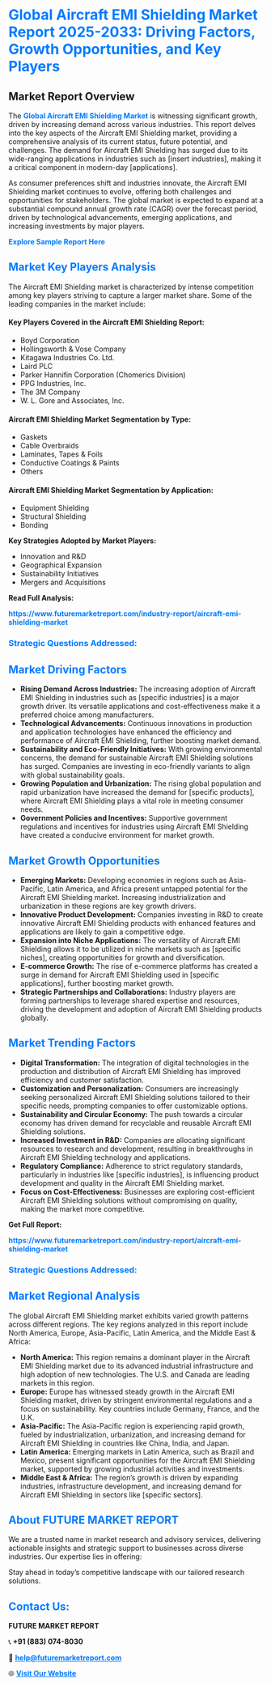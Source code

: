 <h1 style="color: #007BFF;">Global Aircraft EMI Shielding Market Report 2025-2033: Driving Factors, Growth Opportunities, and Key Players</h1>

<section id="overview">
<h2>Market Report Overview</h2>
<p>The <a href="https://www.futuremarketreport.com/industry-report/aircraft-emi-shielding-market" style="color: #007BFF; text-decoration: none;"><strong>Global Aircraft EMI Shielding Market</strong></a> is witnessing significant growth, driven by increasing demand across various industries. This report delves into the key aspects of the Aircraft EMI Shielding market, providing a comprehensive analysis of its current status, future potential, and challenges. The demand for Aircraft EMI Shielding has surged due to its wide-ranging applications in industries such as [insert industries], making it a critical component in modern-day [applications].</p>
<p>As consumer preferences shift and industries innovate, the Aircraft EMI Shielding market continues to evolve, offering both challenges and opportunities for stakeholders. The global market is expected to expand at a substantial compound annual growth rate (CAGR) over the forecast period, driven by technological advancements, emerging applications, and increasing investments by major players.</p>
</section>

<section id="overview">
<p><a href="https://www.futuremarketreport.com/request-sample/reportId=59867" style="color: #007BFF; text-decoration: none;"><strong>Explore Sample Report Here</strong></a></p>
</section>

<section id="key-players">
<h2 style="color: #007BFF;">Market Key Players Analysis</h2>
<p>The Aircraft EMI Shielding market is characterized by intense competition among key players striving to capture a larger market share. Some of the leading companies in the market include:</p>
<h4>Key Players Covered in the Aircraft EMI Shielding Report:</h4>
<ul><li>Boyd Corporation</li><li>Hollingsworth &amp; Vose Company</li><li>Kitagawa Industries Co. Ltd.</li><li>Laird PLC</li><li>Parker Hannifin Corporation (Chomerics Division)</li><li>PPG Industries, Inc.</li><li>The 3M Company</li><li>W. L. Gore and Associates, Inc.</li></ul>
<h4>Aircraft EMI Shielding Market Segmentation by Type:</h4>
<ul><li>Gaskets</li><li>Cable Overbraids</li><li>Laminates, Tapes &amp; Foils</li><li>Conductive Coatings &amp; Paints</li><li>Others</li></ul>

<h4>Aircraft EMI Shielding Market Segmentation by Application:</h4>
<ul><li>Equipment Shielding</li><li>Structural Shielding</li><li>Bonding</li></ul>
<p><strong>Key Strategies Adopted by Market Players:</strong></p>
<ul>
<li>Innovation and R&D</li>
<li>Geographical Expansion</li>
<li>Sustainability Initiatives</li>
<li>Mergers and Acquisitions</li>
</ul>
</section>

<section>
<p><strong>Read Full Analysis: </strong></p><a href="https://www.futuremarketreport.com/industry-report/aircraft-emi-shielding-market" style="color: #007BFF; text-decoration: none;"><strong>https://www.futuremarketreport.com/industry-report/aircraft-emi-shielding-market</strong></a>
<h3 style="color: #007BFF;">Strategic Questions Addressed:</h3>
</section>

<section id="driving-factors">
<h2 style="color: #007BFF;">Market Driving Factors</h2>
<ul>
<li><strong>Rising Demand Across Industries:</strong> The increasing adoption of Aircraft EMI Shielding in industries such as [specific industries] is a major growth driver. Its versatile applications and cost-effectiveness make it a preferred choice among manufacturers.</li>
<li><strong>Technological Advancements:</strong> Continuous innovations in production and application technologies have enhanced the efficiency and performance of Aircraft EMI Shielding, further boosting market demand.</li>
<li><strong>Sustainability and Eco-Friendly Initiatives:</strong> With growing environmental concerns, the demand for sustainable Aircraft EMI Shielding solutions has surged. Companies are investing in eco-friendly variants to align with global sustainability goals.</li>
<li><strong>Growing Population and Urbanization:</strong> The rising global population and rapid urbanization have increased the demand for [specific products], where Aircraft EMI Shielding plays a vital role in meeting consumer needs.</li>
<li><strong>Government Policies and Incentives:</strong> Supportive government regulations and incentives for industries using Aircraft EMI Shielding have created a conducive environment for market growth.</li>
</ul>
</section>

<section id="growth-opportunities">
<h2 style="color: #007BFF;">Market Growth Opportunities</h2>
<ul>
<li><strong>Emerging Markets:</strong> Developing economies in regions such as Asia-Pacific, Latin America, and Africa present untapped potential for the Aircraft EMI Shielding market. Increasing industrialization and urbanization in these regions are key growth drivers.</li>
<li><strong>Innovative Product Development:</strong> Companies investing in R&D to create innovative Aircraft EMI Shielding products with enhanced features and applications are likely to gain a competitive edge.</li>
<li><strong>Expansion into Niche Applications:</strong> The versatility of Aircraft EMI Shielding allows it to be utilized in niche markets such as [specific niches], creating opportunities for growth and diversification.</li>
<li><strong>E-commerce Growth:</strong> The rise of e-commerce platforms has created a surge in demand for Aircraft EMI Shielding used in [specific applications], further boosting market growth.</li>
<li><strong>Strategic Partnerships and Collaborations:</strong> Industry players are forming partnerships to leverage shared expertise and resources, driving the development and adoption of Aircraft EMI Shielding products globally.</li>
</ul>
</section>

<section id="trending-factors">
<h2 style="color: #007BFF;">Market Trending Factors</h2>
<ul>
<li><strong>Digital Transformation:</strong> The integration of digital technologies in the production and distribution of Aircraft EMI Shielding has improved efficiency and customer satisfaction.</li>
<li><strong>Customization and Personalization:</strong> Consumers are increasingly seeking personalized Aircraft EMI Shielding solutions tailored to their specific needs, prompting companies to offer customizable options.</li>
<li><strong>Sustainability and Circular Economy:</strong> The push towards a circular economy has driven demand for recyclable and reusable Aircraft EMI Shielding solutions.</li>
<li><strong>Increased Investment in R&D:</strong> Companies are allocating significant resources to research and development, resulting in breakthroughs in Aircraft EMI Shielding technology and applications.</li>
<li><strong>Regulatory Compliance:</strong> Adherence to strict regulatory standards, particularly in industries like [specific industries], is influencing product development and quality in the Aircraft EMI Shielding market.</li>
<li><strong>Focus on Cost-Effectiveness:</strong> Businesses are exploring cost-efficient Aircraft EMI Shielding solutions without compromising on quality, making the market more competitive.</li>
</ul>
</section>

<section>
<p><strong>Get Full Report: </strong></p><a href="https://www.futuremarketreport.com/industry-report/aircraft-emi-shielding-market" style="color: #007BFF; text-decoration: none;"><strong>https://www.futuremarketreport.com/industry-report/aircraft-emi-shielding-market</strong></a>
<h3 style="color: #007BFF;">Strategic Questions Addressed:</h3>
</section>


<section id="regional-analysis">
<h2 style="color: #007BFF;">Market Regional Analysis</h2>
<p>The global Aircraft EMI Shielding market exhibits varied growth patterns across different regions. The key regions analyzed in this report include North America, Europe, Asia-Pacific, Latin America, and the Middle East & Africa:</p>
<ul>
<li><strong>North America:</strong> This region remains a dominant player in the Aircraft EMI Shielding market due to its advanced industrial infrastructure and high adoption of new technologies. The U.S. and Canada are leading markets in this region.</li>
<li><strong>Europe:</strong> Europe has witnessed steady growth in the Aircraft EMI Shielding market, driven by stringent environmental regulations and a focus on sustainability. Key countries include Germany, France, and the U.K.</li>
<li><strong>Asia-Pacific:</strong> The Asia-Pacific region is experiencing rapid growth, fueled by industrialization, urbanization, and increasing demand for Aircraft EMI Shielding in countries like China, India, and Japan.</li>
<li><strong>Latin America:</strong> Emerging markets in Latin America, such as Brazil and Mexico, present significant opportunities for the Aircraft EMI Shielding market, supported by growing industrial activities and investments.</li>
<li><strong>Middle East & Africa:</strong> The region’s growth is driven by expanding industries, infrastructure development, and increasing demand for Aircraft EMI Shielding in sectors like [specific sectors].</li>
</ul>
</section>

<footer>
<h2 style="color: #007BFF;">About FUTURE MARKET REPORT</h2>
<p>We are a trusted name in market research and advisory services, delivering actionable insights and strategic support to businesses across diverse industries. Our expertise lies in offering:</p>

<p>Stay ahead in today’s competitive landscape with our tailored research solutions.</p>

<h2 style="color: #007BFF;">Contact Us:</h2>
<p><strong>FUTURE MARKET REPORT</strong></p>
<p>📞 <strong>+91 (883) 074-8030</strong></p>
<p>📧 <strong><a href="mailto:help@futuremarketreport.com" style="color: #007BFF;">help@futuremarketreport.com</a></strong></p>
<p>🌐 <strong><a href="https://www.futuremarketreport.com/" style="color: #007BFF;">Visit Our Website</a></strong></p>
</footer>